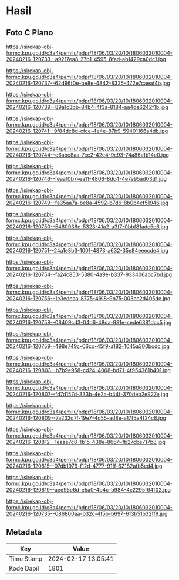 # Hasil

## Foto C Plano

https://sirekap-obj-formc.kpu.go.id/c3a4/pemilu/pdpr/18/06/03/20/10/1806032010004-20240216-120733--a9217ea8-27b1-4595-8fad-ab1429ca0dc1.jpg

https://sirekap-obj-formc.kpu.go.id/c3a4/pemilu/pdpr/18/06/03/20/10/1806032010004-20240216-120737--62d96f0e-be8e-4842-8325-472e7caeaf4b.jpg

https://sirekap-obj-formc.kpu.go.id/c3a4/pemilu/pdpr/18/06/03/20/10/1806032010004-20240216-120739--89a1c3bb-84b4-4f3a-8184-aa4de6242f1b.jpg

https://sirekap-obj-formc.kpu.go.id/c3a4/pemilu/pdpr/18/06/03/20/10/1806032010004-20240216-120741--9f84dc8d-cfce-4e4e-87b9-59401166a4db.jpg

https://sirekap-obj-formc.kpu.go.id/c3a4/pemilu/pdpr/18/06/03/20/10/1806032010004-20240216-120744--e6abe8aa-7cc2-42e4-9c93-74a86a1b14e0.jpg

https://sirekap-obj-formc.kpu.go.id/c3a4/pemilu/pdpr/18/06/03/20/10/1806032010004-20240216-120746--feaa10b7-ea11-4806-8dc4-4e7e95ad03d1.jpg

https://sirekap-obj-formc.kpu.go.id/c3a4/pemilu/pdpr/18/06/03/20/10/1806032010004-20240216-120749--fa35aa7a-be8a-4592-b7d6-8b0b4cf51946.jpg

https://sirekap-obj-formc.kpu.go.id/c3a4/pemilu/pdpr/18/06/03/20/10/1806032010004-20240216-120750--5460936e-5323-41a2-a3f7-0bbf81adc5e6.jpg

https://sirekap-obj-formc.kpu.go.id/c3a4/pemilu/pdpr/18/06/03/20/10/1806032010004-20240216-120751--24a1e8b3-1001-4873-a632-35e84eeecde4.jpg

https://sirekap-obj-formc.kpu.go.id/c3a4/pemilu/pdpr/18/06/03/20/10/1806032010004-20240216-120754--fa24c853-5380-4a9e-b337-933406abc7bd.jpg

https://sirekap-obj-formc.kpu.go.id/c3a4/pemilu/pdpr/18/06/03/20/10/1806032010004-20240216-120756--1e3edeaa-8775-4918-9b75-003cc2d405de.jpg

https://sirekap-obj-formc.kpu.go.id/c3a4/pemilu/pdpr/18/06/03/20/10/1806032010004-20240216-120758--08409cd3-04d6-48da-981e-cede6381dcc5.jpg

https://sirekap-obj-formc.kpu.go.id/c3a4/pemilu/pdpr/18/06/03/20/10/1806032010004-20240216-120759--498e749c-06cc-45f9-a182-1045a300bcdc.jpg

https://sirekap-obj-formc.kpu.go.id/c3a4/pemilu/pdpr/18/06/03/20/10/1806032010004-20240216-120803--b7b9e958-cd24-4068-bd71-4f954361b401.jpg

https://sirekap-obj-formc.kpu.go.id/c3a4/pemilu/pdpr/18/06/03/20/10/1806032010004-20240216-120807--fd7d157d-333b-4e2a-b44f-370deb2e927e.jpg

https://sirekap-obj-formc.kpu.go.id/c3a4/pemilu/pdpr/18/06/03/20/10/1806032010004-20240216-120809--7a232d7f-19e7-4d55-ad8e-a17f5e4f24c8.jpg

https://sirekap-obj-formc.kpu.go.id/c3a4/pemilu/pdpr/18/06/03/20/10/1806032010004-20240216-120812--1eaae7c8-1b15-438e-8664-fb27cbe717b8.jpg

https://sirekap-obj-formc.kpu.go.id/c3a4/pemilu/pdpr/18/06/03/20/10/1806032010004-20240216-120815--07db1976-f12d-4777-91ff-62182afb5ed4.jpg

https://sirekap-obj-formc.kpu.go.id/c3a4/pemilu/pdpr/18/06/03/20/10/1806032010004-20240216-120819--aed95e6d-e5a0-4b4c-b984-4c2295f64f02.jpg

https://sirekap-obj-formc.kpu.go.id/c3a4/pemilu/pdpr/18/06/03/20/10/1806032010004-20240216-120735--086800aa-b32c-4f5b-b697-613b51b32ff9.jpg


## Metadata

| Key        | Value               |
| ---------- | ------------------- |
| Time Stamp | 2024-02-17 13:05:41 |
| Kode Dapil | 1801                |



